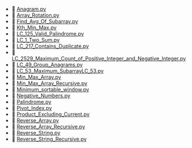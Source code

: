 * 📄 [Anagram.py](Anagram.py)
* 📄 [Array_Rotation.py](Array_Rotation.py)
* 📄 [Find_Avg_Of_Subarray.py](Find_Avg_Of_Subarray.py)
* 📄 [Kth_Min_Max.py](Kth_Min_Max.py)
* 📄 [LC_125_Valid_Palindrome.py](LC_125_Valid_Palindrome.py)
* 📄 [LC_1_Two_Sum.py](LC_1_Two_Sum.py)
* 📄 [LC_217_Contains_Duplicate.py](LC_217_Contains_Duplicate.py)
* 📄 [LC_2529_Maximum_Count_of_Positive_Integer_and_Negative_Integer.py](LC_2529_Maximum_Count_of_Positive_Integer_and_Negative_Integer.py)
* 📄 [LC_49_Group_Anagrams.py](LC_49_Group_Anagrams.py)
* 📄 [LC_53_Maximum_SubarrayLC_53.py](LC_53_Maximum_SubarrayLC_53.py)
* 📄 [Min_Max_Array.py](Min_Max_Array.py)
* 📄 [Min_Max_Array_Recursive.py](Min_Max_Array_Recursive.py)
* 📄 [Minimum_sortable_window.py](Minimum_sortable_window.py)
* 📄 [Negative_Numbers.py](Negative_Numbers.py)
* 📄 [Palindrome.py](Palindrome.py)
* 📄 [Pivot_Index.py](Pivot_Index.py)
* 📄 [Product_Excluding_Current.py](Product_Excluding_Current.py)
* 📄 [Reverse_Array.py](Reverse_Array.py)
* 📄 [Reverse_Array_Recursive.py](Reverse_Array_Recursive.py)
* 📄 [Reverse_String.py](Reverse_String.py)
* 📄 [Reverse_String_Recursive.py](Reverse_String_Recursive.py)
